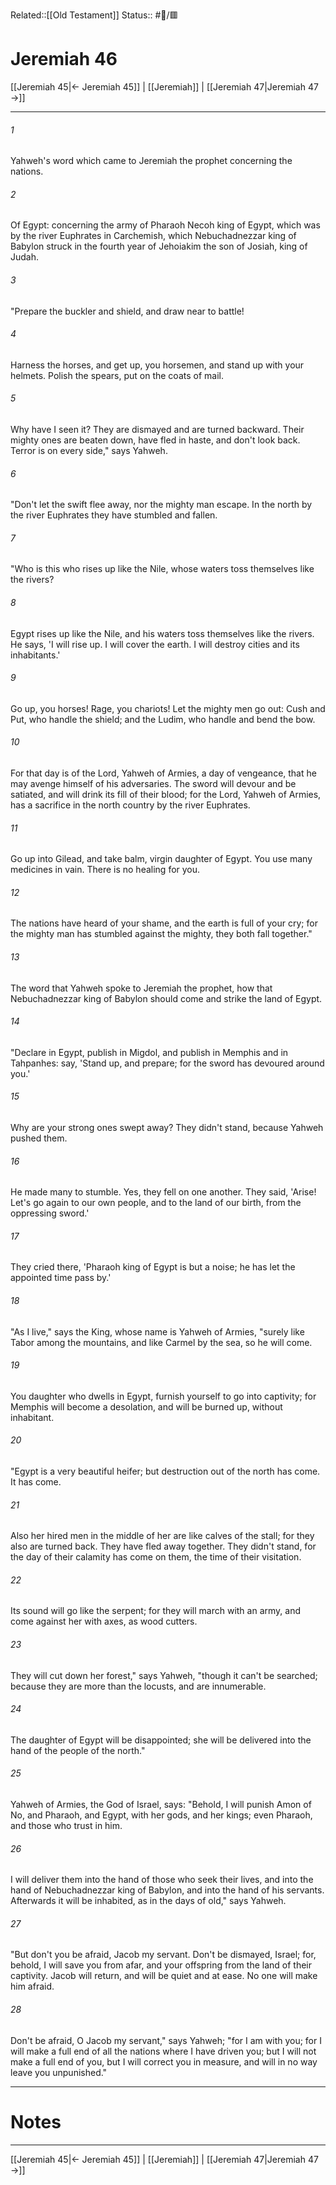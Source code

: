 Related::[[Old Testament]]
Status:: #📖/🟥
# Jeremiah 46

[[Jeremiah 45|← Jeremiah 45]] | [[Jeremiah]] | [[Jeremiah 47|Jeremiah 47 →]]
***



###### 1 
Yahweh's word which came to Jeremiah the prophet concerning the nations. 

###### 2 
Of Egypt: concerning the army of Pharaoh Necoh king of Egypt, which was by the river Euphrates in Carchemish, which Nebuchadnezzar king of Babylon struck in the fourth year of Jehoiakim the son of Josiah, king of Judah. 

###### 3 
"Prepare the buckler and shield, and draw near to battle! 

###### 4 
Harness the horses, and get up, you horsemen, and stand up with your helmets. Polish the spears, put on the coats of mail. 

###### 5 
Why have I seen it? They are dismayed and are turned backward. Their mighty ones are beaten down, have fled in haste, and don't look back. Terror is on every side," says Yahweh. 

###### 6 
"Don't let the swift flee away, nor the mighty man escape. In the north by the river Euphrates they have stumbled and fallen. 

###### 7 
"Who is this who rises up like the Nile, whose waters toss themselves like the rivers? 

###### 8 
Egypt rises up like the Nile, and his waters toss themselves like the rivers. He says, 'I will rise up. I will cover the earth. I will destroy cities and its inhabitants.' 

###### 9 
Go up, you horses! Rage, you chariots! Let the mighty men go out: Cush and Put, who handle the shield; and the Ludim, who handle and bend the bow. 

###### 10 
For that day is of the Lord, Yahweh of Armies, a day of vengeance, that he may avenge himself of his adversaries. The sword will devour and be satiated, and will drink its fill of their blood; for the Lord, Yahweh of Armies, has a sacrifice in the north country by the river Euphrates. 

###### 11 
Go up into Gilead, and take balm, virgin daughter of Egypt. You use many medicines in vain. There is no healing for you. 

###### 12 
The nations have heard of your shame, and the earth is full of your cry; for the mighty man has stumbled against the mighty, they both fall together." 

###### 13 
The word that Yahweh spoke to Jeremiah the prophet, how that Nebuchadnezzar king of Babylon should come and strike the land of Egypt. 

###### 14 
"Declare in Egypt, publish in Migdol, and publish in Memphis and in Tahpanhes: say, 'Stand up, and prepare; for the sword has devoured around you.' 

###### 15 
Why are your strong ones swept away? They didn't stand, because Yahweh pushed them. 

###### 16 
He made many to stumble. Yes, they fell on one another. They said, 'Arise! Let's go again to our own people, and to the land of our birth, from the oppressing sword.' 

###### 17 
They cried there, 'Pharaoh king of Egypt is but a noise; he has let the appointed time pass by.' 

###### 18 
"As I live," says the King, whose name is Yahweh of Armies, "surely like Tabor among the mountains, and like Carmel by the sea, so he will come. 

###### 19 
You daughter who dwells in Egypt, furnish yourself to go into captivity; for Memphis will become a desolation, and will be burned up, without inhabitant. 

###### 20 
"Egypt is a very beautiful heifer; but destruction out of the north has come. It has come. 

###### 21 
Also her hired men in the middle of her are like calves of the stall; for they also are turned back. They have fled away together. They didn't stand, for the day of their calamity has come on them, the time of their visitation. 

###### 22 
Its sound will go like the serpent; for they will march with an army, and come against her with axes, as wood cutters. 

###### 23 
They will cut down her forest," says Yahweh, "though it can't be searched; because they are more than the locusts, and are innumerable. 

###### 24 
The daughter of Egypt will be disappointed; she will be delivered into the hand of the people of the north." 

###### 25 
Yahweh of Armies, the God of Israel, says: "Behold, I will punish Amon of No, and Pharaoh, and Egypt, with her gods, and her kings; even Pharaoh, and those who trust in him. 

###### 26 
I will deliver them into the hand of those who seek their lives, and into the hand of Nebuchadnezzar king of Babylon, and into the hand of his servants. Afterwards it will be inhabited, as in the days of old," says Yahweh. 

###### 27 
"But don't you be afraid, Jacob my servant. Don't be dismayed, Israel; for, behold, I will save you from afar, and your offspring from the land of their captivity. Jacob will return, and will be quiet and at ease. No one will make him afraid. 

###### 28 
Don't be afraid, O Jacob my servant," says Yahweh; "for I am with you; for I will make a full end of all the nations where I have driven you; but I will not make a full end of you, but I will correct you in measure, and will in no way leave you unpunished."

---
# Notes


***
[[Jeremiah 45|← Jeremiah 45]] | [[Jeremiah]] | [[Jeremiah 47|Jeremiah 47 →]]

